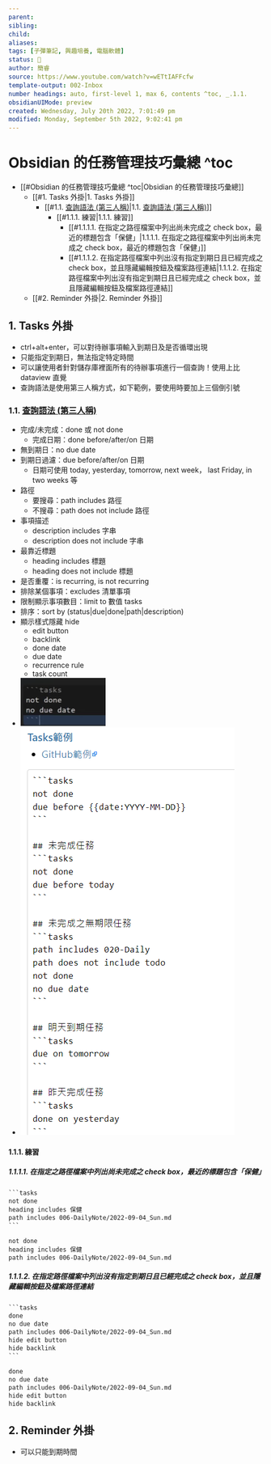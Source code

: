 ```yaml
---
parent: 
sibling: 
child: 
aliases:    
tags: [子彈筆記, 興趣培養, 電腦軟體]
status: 🌱
author: 簡睿 
source: https://www.youtube.com/watch?v=wETtIAFFcfw 
template-output: 002-Inbox
number headings: auto, first-level 1, max 6, contents ^toc, _.1.1.
obsidianUIMode: preview 
created: Wednesday, July 20th 2022, 7:01:49 pm
modified: Monday, September 5th 2022, 9:02:41 pm
---
```

# Obsidian 的任務管理技巧彙總 ^toc

- [[#Obsidian 的任務管理技巧彙總 ^toc|Obsidian 的任務管理技巧彙總]]
	- [[#1. Tasks 外掛|1. Tasks 外掛]]
		- [[#1.1. [查詢語法 (第三人稱)](http://jdev.tw/blog/6858#top "Back to top")|1.1. [查詢語法 (第三人稱)](http://jdev.tw/blog/6858#top "Back to top")]]
			- [[#1.1.1. 練習|1.1.1. 練習]]
				- [[#1.1.1.1. 在指定之路徑檔案中列出尚未完成之 check box，最近的標題包含「保健」|1.1.1.1. 在指定之路徑檔案中列出尚未完成之 check box，最近的標題包含「保健」]]
				- [[#1.1.1.2. 在指定路徑檔案中列出沒有指定到期日且已經完成之 check box，並且隱藏編輯按鈕及檔案路徑連結|1.1.1.2. 在指定路徑檔案中列出沒有指定到期日且已經完成之 check box，並且隱藏編輯按鈕及檔案路徑連結]]
	- [[#2. Reminder 外掛|2. Reminder 外掛]]


## 1. Tasks 外掛
- ctrl+alt+enter，可以對待辦事項輸入到期日及是否循環出現
- 只能指定到期日，無法指定特定時間
- 可以讓使用者針對儲存庫裡面所有的待辦事項進行一個查詢！使用上比 dataview 直覺
- 查詢語法是使用第三人稱方式，如下範例，要使用時要加上三個倒引號

### 1.1. [查詢語法 (第三人稱)](http://jdev.tw/blog/6858#top "Back to top")
- 完成/未完成：done 或 not done
    - 完成日期：done before/after/on 日期
- 無到期日：no due date
- 到期日過濾：due before/after/on 日期
    - 日期可使用 today, yesterday, tomorrow, next week， last Friday, in two weeks 等
- 路徑
    - 要搜尋：path includes 路徑
    - 不搜尋：path does not include 路徑
- 事項描述
    - description includes 字串
    - description does not include 字串
- 最靠近標題
    - heading includes 標題
    - heading does not include 標題
- 是否重覆：is recurring, is not recurring
- 排除某個事項：excludes 清單事項
- 限制顯示事項數目：limit to 數值 tasks
- 排序：sort by (status|due|done|path|description)
- 顯示樣式隱藏 hide
    - edit button
    - backlink
    - done date
    - due date
    - recurrence rule
    - task count
- ![01|200](https://raw.githubusercontent.com/hoonsor/upgit-Obsidian/main/2022/07/20/upgit_20220720_1658315166.png)
- ![01|250](https://raw.githubusercontent.com/hoonsor/upgit-Obsidian/main/2022/07/20/upgit_20220720_1658316731.png)

#### 1.1.1. 練習
##### 1.1.1.1. 在指定之路徑檔案中列出尚未完成之 check box，最近的標題包含「保健」
````
```tasks
not done
heading includes 保健
path includes 006-DailyNote/2022-09-04_Sun.md
```
````
```tasks
not done
heading includes 保健
path includes 006-DailyNote/2022-09-04_Sun.md
```
##### 1.1.1.2. 在指定路徑檔案中列出沒有指定到期日且已經完成之 check box，並且隱藏編輯按鈕及檔案路徑連結
````
```tasks
done
no due date 
path includes 006-DailyNote/2022-09-04_Sun.md
hide edit button 
hide backlink
```
````
```tasks
done
no due date 
path includes 006-DailyNote/2022-09-04_Sun.md
hide edit button 
hide backlink
```

## 2. Reminder 外掛
- 可以只能到期時間
